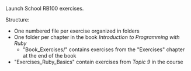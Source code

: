 Launch School RB100 exercises.

Structure:
* One numbered file per exercise organized in folders
* One folder per chapter in the book _Introduction to Programming with Ruby_
  * "Book_Exercises/" contains exercises from the "Exercises" chapter at the end of the book
* "Exercises_Ruby_Basics" contain exercises from _Topic 9_ in the course
